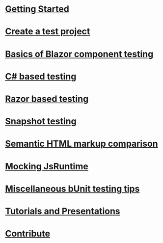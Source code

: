 # [Getting Started](index.md)
# [Create a test project](xref:create-test-project)
# [Basics of Blazor component testing](basics-of-blazor-component-testing.md)
# [C# based testing](csharp-based-testing.md)
# [Razor based testing](razor-based-testing.md)
# [Snapshot testing](snapshot-testing.md)
# [Semantic HTML markup comparison](semantic-html-markup-comparison.md)
# [Mocking JsRuntime](mocking-jsruntime.md)
# [Miscellaneous bUnit testing tips](/docs/misc-test-tips.md)
# [Tutorials and Presentations](tutorials-and-presentations.md)
# [Contribute](contribute.md)
